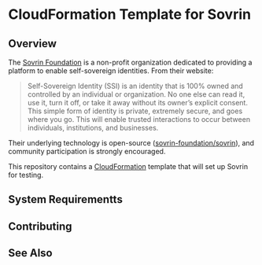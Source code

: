 # CloudFormation Template for Sovrin

## Overview

The [Sovrin Foundation](https://www.sovrin.org/) is a non-profit organization dedicated to providing a platform to enable self-sovereign identities. From their website:

> Self-Sovereign Identity (SSI) is an identity that is 100% owned and controlled by an individual or organization. No one else can read it, use it, turn it off, or take it away without its owner’s explicit consent. This simple form of identity is private, extremely secure, and goes where you go. This will enable trusted interactions to occur between individuals, institutions, and businesses.

Their underlying technology is open-source ([sovrin-foundation/sovrin](https://github.com/sovrin-foundation/sovrin)), and community participation is strongly encouraged.

This repository contains a [CloudFormation](https://aws.amazon.com/cloudformation/) template that will set up Sovrin for testing.

## System Requirementts

## Contributing

## See Also


